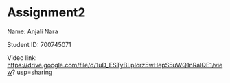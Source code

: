 # Assignment2
Name: Anjali Nara

Student ID: 700745071

 Video link: https://drive.google.com/file/d/1uD_ESTyBLpIorz5wHepS5uWQ1nRalQE1/view? usp=sharing
